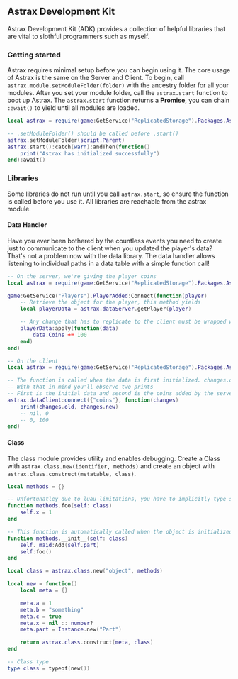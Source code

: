 ## Astrax Development Kit
Astrax Development Kit (ADK) provides a collection of helpful libraries that are vital to slothful programmers such as myself.

### Getting started
Astrax requires minimal setup before you can begin using it. The core usage of Astrax is the same on the Server and Client. To begin, call `astrax.module.setModuleFolder(folder)` with the ancestry folder for all your modules. After you set your module folder, call the `astrax.start` function to boot up Astrax. The `astrax.start` function returns a **Promise**, you can chain `:await()` to yield until all modules are loaded.
```lua
local astrax = require(game:GetService("ReplicatedStorage").Packages.Astrax)

-- .setModuleFolder() should be called before .start()
astrax.setModuleFolder(script.Parent)
astrax.start():catch(warn):andThen(function() 
    print("Astrax has initialized successfully")
end):await()
```

### Libraries
Some libraries do not run until you call `astrax.start`, so ensure the function is called before you use it. All libraries are reachable from the astrax module.

#### Data Handler
Have you ever been bothered by the countless events you need to create just to communicate to the client when you updated the player's data? That's not a problem now with the data library. The data handler allows listening to individual paths in a data table with a simple function call!

```lua
-- On the server, we're giving the player coins
local astrax = require(game:GetService("ReplicatedStorage").Packages.Astrax)

game:GetService("Players").PlayerAdded:Connect(function(player)
    -- Retrieve the object for the player, this method yields
    local playerData = astrax.dataServer.getPlayer(player)

    -- Any change that has to replicate to the client must be wrapped within a :apply call
    playerData:apply(function(data)
        data.Coins += 100
    end)
end)
```

```lua
-- On the client
local astrax = require(game:GetService("ReplicatedStorage").Packages.Astrax)

-- The function is called when the data is first initialized. changes.old is always nil for the initialization call
-- With that in mind you'll observe two prints
-- First is the initial data and second is the coins added by the server
astrax.dataClient:connect({"coins"}, function(changes)
    print(changes.old, changes.new)
    -- nil, 0
    -- 0, 100
end)
```

#### Class
The class module provides utility and enables debugging. Create a Class with `astrax.class.new(identifier, methods)` and create an object with `astrax.class.construct(metatable, class)`.

```lua
local methods = {}

-- Unfortunatley due to luau limitations, you have to implicitly type self with typeof(new())
function methods.foo(self: class)
    self.x = 1
end

-- This function is automatically called when the object is initialized
function methods.__init__(self: class)
    self._maid:Add(self.part)
    self:foo()
end

local class = astrax.class.new("object", methods)

local new = function()
    local meta = {}

    meta.a = 1
    meta.b = "something"
    meta.c = true
    meta.x = nil :: number?
    meta.part = Instance.new("Part")

    return astrax.class.construct(meta, class)
end

-- Class type
type class = typeof(new())
```